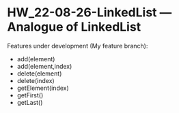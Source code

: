 # HW_22-08-26-LinkedList — Analogue of LinkedList
Features under development (My feature branch):
* add(element)
* add(element,index)
* delete(element)
* delete(index)
* getElement(index)
* getFirst()
* getLast()
